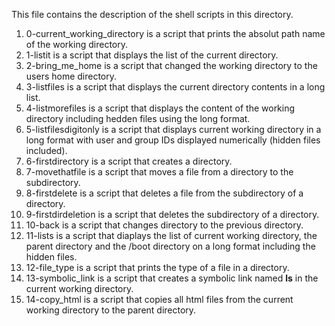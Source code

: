This file contains the description of the shell scripts in this directory.

1. 0-current_working_directory is a script that prints the absolut path name of the working directory.
2. 1-listit is a script that displays the list of the current directory.
3. 2-bring_me_home is a script that changed the working directory to the users home directory.
4. 3-listfiles is a script that displays the current directory contents in a long list.
5. 4-listmorefiles is a script that displays the content of the working directory including hedden files using the long format.
6. 5-listfilesdigitonly is a script that displays current working directory in a long format with user and group IDs displayed numerically (hidden files included).
7. 6-firstdirectory is a script that creates a directory.
8. 7-movethatfile is a script that moves a file from a directory to the subdirectory.
9. 8-firstdelete is a script that deletes a file from the subdirectory of a directory.
10. 9-firstdirdeletion is a script that deletes the subdirectory of a directory.
11. 10-back is a script that changes directory to the previous directory.
12. 11-lists is a script that diaplays the list of current working directory, the parent directory and the /boot directory on a long format including the hidden files.
13. 12-file_type is a script that prints the type of a file in a directory.
14. 13-symbolic_link is a script that creates a symbolic link named __ls__ in the current working directory.
15. 14-copy_html is a script that copies all html files from the current working directory to the parent directory.
